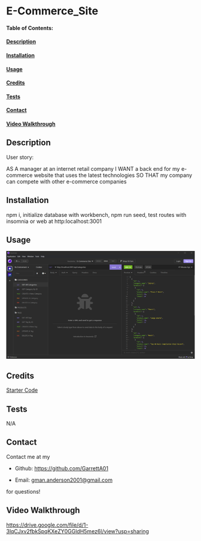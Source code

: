 # E-Commerce_Site

#### Table of Contents:

#### [Description](#description)

#### [Installation](#installation)

#### [Usage](#usage)

#### [Credits](#credits)

#### [Tests](#tests)

#### [Contact](#contact)

#### [Video Walkthrough](#video-walkthrough)

## Description

User story:

AS A manager at an internet retail company
I WANT a back end for my e-commerce website that uses the latest technologies
SO THAT my company can compete with other e-commerce companies

## Installation

npm i, initialize database with workbench, npm run seed, test routes with insomnia or web at http:localhost:3001

## Usage

![Screenshot](./Images/Screenshot%202023-01-21%20152303.png)

## Credits

[Starter Code](https://github.com/coding-boot-camp/fantastic-umbrella)

## Tests

N/A

## Contact

Contact me at my

- Github: https://github.com/GarrettA01

- Email: gman.anderson2001@gmail.com

for questions!

## Video Walkthrough

https://drive.google.com/file/d/1-3lqCJxv2fbkSpqKXeZY0GGldH5mez6l/view?usp=sharing
